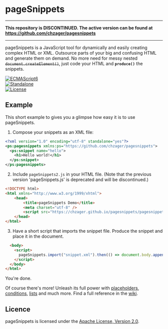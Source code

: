 # pageSnippets

----

**This repository is DISCONTINUED. The active version can be found at https://github.com/chzager/pagesnippets**

----

pageSnippets is a JavaScript tool for dynamically and easily creating complex HTML or XML. Outsource parts of your big and confusing HTML and generate them on demand. No more need for messy nested ~~`document.createElement()`~~, just code your HTML and **`produce()`** the snippets.

[![ECMAScript6](https://img.shields.io/badge/ECMAScript-6-0066ff)](#)\
[![Standalone](https://img.shields.io/badge/Standalone-yes-33cc33)](#)\
[![License](https://img.shields.io/badge/License-Apache%202.0-blue.svg)](http://www.apache.org/licenses/LICENSE-2.0)

## Example

This short example to gives you a glimpse how easy it is to use pageSnippets.

1. Compose your snippets as an XML file:

```xml
<?xml version="1.0" encoding="utf-8" standalone="yes"?>
<ps:pagesnippets xmlns:ps="https://github.com/chzager/pagesnippets">
  <ps:snippet name="hello">
    <h1>Hello world!</h1>
  </ps:snippet>
</ps:pagesnippets>
```

2. Include `pageSnippets2.js` in your HTML file. (Note that the previous version 'pageSnippets.js' is deprecated and will be discontinued.)

```html
<!DOCTYPE html>
<html xmlns="http://www.w3.org/1999/xhtml">
	<head>
		<title>pageSnippets Demo</title>
		<meta charset="utf-8" />
		<script src="https://chzager.github.io/pagesnippets/pagesnippets2.js"></script>
	</head>
</html>
```

3. Have a short script that imports the snippet file. Produce the snippet and place it in the document.

```html
  <body>
    <script>
      pageSnippets.import("snippet.xml").then(() => document.body.appendChild(pageSnippets.produce("hello")));
    </script>
  </body>
</html>
```

You're done.

Of course there's more! Unleash its full power with [placeholders](https://github.com/chzager/pagesnippets/wiki/Placeholders), [conditions](https://github.com/chzager/pagesnippets/wiki/Conditions), [lists](https://github.com/chzager/pagesnippets/wiki/Lists) and much more. Find a full
reference in the [wiki](https://github.com/chzager/pagesnippets/wiki).

## Licence

pageSnippets is licensed under the [Apache License, Version 2.0](http://www.apache.org/licenses/LICENSE-2.0).
